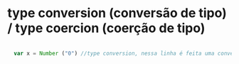 # type conversion (conversão de tipo) / type coercion (coerção de tipo)

```js

  var x = Number ("0") //type conversion, nessa linha é feita uma conversão de tipo explicita

```

